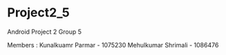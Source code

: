 # Project2_5

Android Project 2
Group 5

Members : Kunalkuamr Parmar - 1075230
          Mehulkumar Shrimali - 1086476

